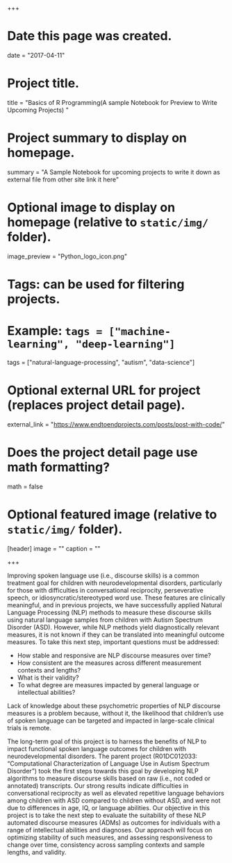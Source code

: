 +++
# Date this page was created.
date = "2017-04-11"

# Project title.
title = "Basics of R Programming(A sample Notebook for Preview to Write Upcoming Projects) "

# Project summary to display on homepage.
summary = "A Sample Notebook for upcoming projects to write it down as external file from other site link it here"

# Optional image to display on homepage (relative to `static/img/` folder).
image_preview = "Python_logo_icon.png"

# Tags: can be used for filtering projects.
# Example: `tags = ["machine-learning", "deep-learning"]`
tags = ["natural-language-processing", "autism", "data-science"]

# Optional external URL for project (replaces project detail page).
external_link = "https://www.endtoendprojects.com/posts/post-with-code/"

# Does the project detail page use math formatting?
math = false

# Optional featured image (relative to `static/img/` folder).
[header]
image = ""
caption = ""

+++

Improving spoken language use (i.e., discourse skills) is a common treatment goal for children with neurodevelopmental disorders, particularly for those with difficulties in conversational reciprocity, perseverative speech, or idiosyncratic/stereotyped word use. These features are clinically meaningful, and in previous projects, we have successfully applied Natural Language Processing (NLP) methods to measure these discourse skills using natural language samples from children with Autism Spectrum Disorder (ASD). However, while NLP methods yield diagnostically relevant measures, it is not known if they can be translated into meaningful outcome measures. To take this next step, important questions must be addressed: 

* How stable and responsive are NLP discourse measures over time? 
* How consistent are the measures across different measurement contexts and lengths? 
* What is their validity? 
* To what degree are measures impacted by general language or intellectual abilities? 

Lack of knowledge about these psychometric properties of NLP discourse measures is a problem because, without it, the likelihood that children’s use of spoken language can be targeted and impacted in large-scale clinical trials is remote.

The long-term goal of this project is to harness the benefits of NLP to impact functional spoken language outcomes for children with neurodevelopmental disorders. The parent project (R01DC012033: “Computational Characterization of Language Use in Autism Spectrum Disorder”) took the first steps towards this goal by developing NLP algorithms to measure discourse skills based on raw (i.e., not coded or annotated) transcripts. Our strong results indicate difficulties in conversational reciprocity as well as elevated repetitive language behaviors among children with ASD compared to children without ASD, and were not due to differences in age, IQ, or language abilities. Our objective in this project is to take the next step to evaluate the suitability of these NLP automated discourse measures (ADMs) as outcomes for individuals with a range of intellectual abilities and diagnoses. Our approach will focus on optimizing stability of such measures, and assessing responsiveness to change over time, consistency across sampling contexts and sample lengths, and validity. 